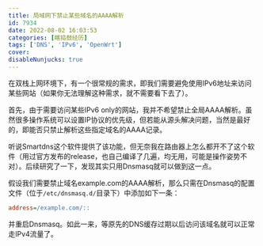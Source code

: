 ```yaml
---
title: 局域网下禁止某些域名的AAAA解析
id: 7934
date: 2022-08-02 16:03:53
categories: [瞎捣鼓经历]
tags: ['DNS', 'IPv6', 'OpenWrt']
cover: 
disableNunjucks: true
---
```


在双栈上网环境下，有一个很常规的需求，即我们需要避免使用IPv6地址来访问某些网站（如果你无法理解这种需求，就不需要看下去了）。

首先，由于需要访问某些IPv6 only的网站，我并不希望禁止全局AAAA解析。虽然很多操作系统可以设置IP协议的优先级，但若能从源头解决问题，当然是最好的，即能否只禁止解析这些指定域名的AAAA记录。


听说Smartdns这个软件提供了该功能，但无奈我在路由器上怎么都开不了这个软件（用过官方发布的release，也自己编译了几遍，均无用，可能是操作姿势不对）。后续研究了一下，发现其实只用Dnsmasq就可以做到这一点。


假设我们需要禁止域名example.com的AAAA解析，那么只需在Dnsmasq的配置文件（位于`/etc/dnsmasq.d/`目录下）中添加如下一条：

```ini
address=/example.com/::
```

并重启Dnsmasq。如此一来，等原先的DNS缓存过期以后访问该域名就可以正常走IPv4流量了。
